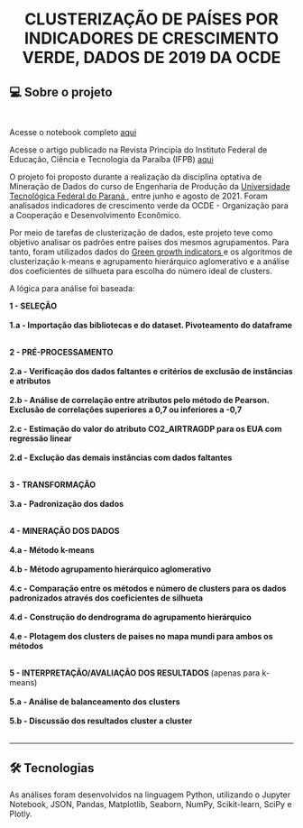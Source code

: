  
# <p align="center"> <b> CLUSTERIZAÇÃO DE PAÍSES POR INDICADORES DE CRESCIMENTO VERDE, DADOS DE 2019 DA OCDE </b> 

##  💻 Sobre o projeto</br> </br> 

Acesse o notebook completo <a href="https://github.com/diassmatheus/ClusterizacaoDadosOCDE/blob/master/CLUSTERIZACAO_DE_PAISES_POR_INDICADORES_DE_CRESCIMENTO_VERDE.ipynb"> aqui </a>

Acesse o artigo publicado na Revista Principia do Instituto Federal de Educação, Ciência e Tecnologia da Paraíba (IFPB) <a href="https://periodicos.ifpb.edu.br/index.php/principia/article/view/7168"> aqui </a>

O projeto foi proposto durante a realização da disciplina optativa de Mineração de Dados do curso de Engenharia de Produção da <a href="http://www.utfpr.edu.br/"> Universidade Tecnológica Federal do Paraná </a>, entre junho e agosto de 2021. Foram analisados indicadores de crescimento verde da OCDE - Organização para a Cooperação e Desenvolvimento Econômico.

Por meio de tarefas de clusterização de dados, este projeto teve como objetivo analisar os padrões entre países dos mesmos agrupamentos.
Para tanto, foram utilizados dados do <a href="https://www.oecd-ilibrary.org/environment/data/oecd-environment-statistics/green-growth-indicators_data-00665-en"> Green growth indicators </a> e os algoritmos de clusterização k-means e agrupamento hierárquico aglomerativo e a análise dos coeficientes de silhueta para escolha do número ideal de clusters.
  
A lógica para análise foi baseada:

<b> 1 - SELEÇÃO </b>  </br></br>
<b> 1.a - Importação das bibliotecas e do dataset. Pivoteamento do dataframe </b>  </br></br>

<b> 2 - PRÉ-PROCESSAMENTO  </b> </br></br>
<b> 2.a - Verificação dos dados faltantes e critérios de exclusão de instâncias e atributos  </b> </br></br>
<b> 2.b - Análise de correlação entre atributos pelo método de Pearson. Exclusão de correlações superiores a 0,7 ou inferiores a -0,7  </b> </br></br>
<b> 2.c - Estimação do valor do atributo CO2_AIRTRAGDP para os EUA com regressão linear  </b> </br></br>
<b> 2.d - Exclução das demais instâncias com dados faltantes  </b> </br></br>

<b> 3 - TRANSFORMAÇÃO  </b> </br></br>
<b> 3.a - Padronização dos dados  </b> </br></br>

<b> 4 - MINERAÇÃO DOS DADOS  </b> </br></br>
<b> 4.a - Método k-means  </b> </br></br>
<b> 4.b - Método agrupamento hierárquico aglomerativo  </b> </br></br>
<b> 4.c - Comparação entre os métodos e número de clusters para os dados padronizados através dos coeficientes de silhueta  </b> </br></br>
<b> 4.d - Construção do dendrograma do agrupamento hierárquico  </b> </br></br>
<b> 4.e - Plotagem dos clusters de paises no mapa mundi para ambos os métodos  </b> </br></br>

<b> 5 - INTERPRETAÇÃO/AVALIAÇÃO DOS RESULTADOS  </b> (apenas para k-means) </br></br>
<b> 5.a - Análise de balanceamento dos clusters  </b> </br></br>
<b> 5.b - Discussão dos resultados cluster a cluster  </b> </br></br>

---

## 🛠 Tecnologias

As análises foram desenvolvidos na linguagem Python, utilizando o Jupyter Notebook,  JSON, Pandas, Matplotlib, Seaborn, NumPy, Scikit-learn, SciPy e Plotly.
